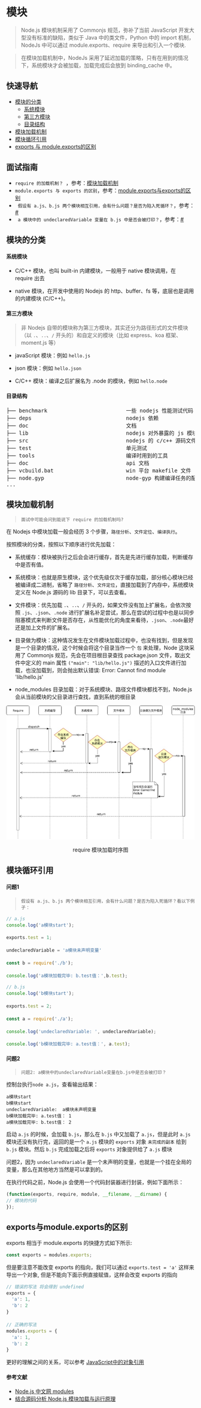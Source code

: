 # 模块

> Node.js 模块机制采用了 Commonjs 规范，弥补了当前 JavaScript 开发大型没有标准的缺陷，类似于 Java 中的类文件，Python 中的 import 机制，NodeJs 中可以通过 module.exports、require 来导出和引入一个模块.

> 在模块加载机制中，NodeJs 采用了延迟加载的策略，只有在用到的情况下，系统模块才会被加载，加载完成后会放到 binding_cache 中。

## 快速导航

- [模块的分类](#模块的分类)
  - [系统模块](#系统模块)
  - [第三方模块](#第三方模块)
  - [目录结构](#目录结构)
- [模块加载机制](#模块加载机制)
- [模块循环引用](#模块循环引用)
- [exports 与 module.exports的区别](#exports与moduleexports的区别)
  
## 面试指南

* ```require 的加载机制？ ```，参考：[模块加载机制](#模块加载机制)
* ```module.exports 与 exports 的区别```，参考：[module.exports与exports的区别](#module.exports与exports的区别)
* ``` 假设有 a.js、b.js 两个模块相互引用，会有什么问题？是否为陷入死循环？```，参考：[#](#问题1)
* ``` a 模块中的 undeclaredVariable 变量在 b.js 中是否会被打印？```，参考：[#](#问题2)

## 模块的分类

#### 系统模块

* C/C++ 模块，也叫 built-in 内建模块，一般用于 native 模块调用，在 require 出去

* native 模块，在开发中使用的 Nodejs 的 http、buffer、fs 等，底层也是调用的内建模块 (C/C++)。

#### 第三方模块

> 非 Nodejs 自带的模块称为第三方模块，其实还分为路径形式的文件模块（以 ```.```、```..```、```/``` 开头的）和自定义的模块（比如 express、koa 框架、moment.js 等）

* javaScript 模块：例如 ```hello.js```

* json 模块：例如 ```hello.json```

* C/C++ 模块：编译之后扩展名为 .node 的模块，例如 ```hello.node```

#### 目录结构

<pre>
├── benchmark                         一些 nodejs 性能测试代码
├── deps                              nodejs 依赖
├── doc                               文档
├── lib                               nodejs 对外暴露的 js 模块源码
├── src                               nodejs 的 c/c++ 源码文件，内建模块
├── test                              单元测试
├── tools                             编译时用到的工具
├── doc                               api 文档
├── vcbuild.bat                       win 平台 makefile 文件
├── node.gyp                          node-gyp 构建编译任务的配置文件                           
...
</pre>

## 模块加载机制

> ``` 面试中可能会问到能说下 require 的加载机制吗? ```

在 Nodejs 中模块加载一般会经历 3 个步骤，```路径分析```、```文件定位```、```编译执行```。

按照模块的分类，按照以下顺序进行优先加载：

* 系统缓存：模块被执行之后会会进行缓存，首先是先进行缓存加载，判断缓存中是否有值。

* 系统模块：也就是原生模块，这个优先级仅次于缓存加载，部分核心模块已经被编译成二进制，省略了 ```路径分析```、```文件定位```，直接加载到了内存中，系统模块定义在 Node.js 源码的 lib 目录下，可以去查看。

* 文件模块：优先加载 ```.```、```..```、```/``` 开头的，如果文件没有加上扩展名，会依次按照 ```.js```、```.json```、```.node``` 进行扩展名补足尝试，那么在尝试的过程中也是以同步阻塞模式来判断文件是否存在，从性能优化的角度来看待，```.json```、```.node```最好还是加上文件的扩展名。

* 目录做为模块：这种情况发生在文件模块加载过程中，也没有找到，但是发现是一个目录的情况，这个时候会将这个目录当作一个 ```包``` 来处理，Node 这块采用了 Commonjs 规范，先会在项目根目录查找 package.json 文件，取出文件中定义的 main 属性 ```("main": "lib/hello.js")``` 描述的入口文件进行加载，也没加载到，则会抛出默认错误: Error: Cannot find module 'lib/hello.js'

* node_modules 目录加载：对于系统模块、路径文件模块都找不到，Node.js 会从当前模块的父目录进行查找，直到系统的根目录

![](./img/module_require.jpg)

<center>require 模块加载时序图</center>

## 模块循环引用

#### 问题1

> ```假设有 a.js、b.js 两个模块相互引用，会有什么问题？是否为陷入死循环？看以下例子： ```

```js
// a.js
console.log('a模块start');

exports.test = 1;

undeclaredVariable = 'a模块未声明变量'

const b = require('./b');

console.log('a模块加载完毕: b.test值：',b.test);
```

```js
// b.js
console.log('b模块start');

exports.test = 2;

const a = require('./a');

console.log('undeclaredVariable: ', undeclaredVariable);

console.log('b模块加载完毕: a.test值：', a.test);
```

#### 问题2

> ```问题2: a模块中的undeclaredVariable变量在b.js中是否会被打印？```

控制台执行```node a.js```，查看输出结果：

```
a模块start
b模块start
undeclaredVariable:  a模块未声明变量
b模块加载完毕: a.test值： 1
a模块加载完毕: b.test值： 2
```

启动 ```a.js``` 的时候，会加载 ```b.js```，那么在 ```b.js``` 中又加载了 ```a.js```，但是此时 ```a.js``` 模块还没有执行完，返回的是一个 ```a.js``` 模块的 ```exports``` 对象 ```未完成的副本``` 给到 ```b.js``` 模块。然后 ```b.js``` 完成加载之后将 ```exports``` 对象提供给了 ```a.js``` 模块

问题2，因为 ```undeclaredVariable``` 是一个未声明的变量，也就是一个挂在全局的变量，那么在其他地方当然是可以拿到的。

在执行代码之前，Node.js 会使用一个代码封装器进行封装，例如下面所示：

```js
(function(exports, require, module, __filename, __dirname) {
// 模块的代码
});
```

## exports与module.exports的区别

exports 相当于 module.exports 的快捷方式如下所示:

```js
const exports = modules.exports;
```

但是要注意不能改变 exports 的指向，我们可以通过 ``` exports.test = 'a' ``` 这样来导出一个对象, 但是不能向下面示例直接赋值，这样会改变 exports 的指向

```js
// 错误的写法 将会得到 undefined
exports = {
  'a': 1,
  'b': 2
}

// 正确的写法
modules.exports = {
  'a': 1,
  'b': 2
}
```

更好的理解之间的关系，可以参考 [JavaScript中的对象引用](/javascript/object.md#对象引用传递)

#### 参考文献

* [Node.js 中文网 modules](http://nodejs.cn/api/modules.html#modules_modules)
* [结合源码分析 Node.js 模块加载与运行原理](https://zhuanlan.zhihu.com/p/35238127)